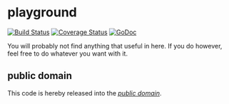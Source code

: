 playground
==========

[![Build Status](https://travis-ci.org/mewmew/playground.svg?branch=master)](https://travis-ci.org/mewmew/playground)
[![Coverage Status](https://img.shields.io/coveralls/mewmew/playground.svg)](https://coveralls.io/r/mewmew/playground?branch=master)
[![GoDoc](https://godoc.org/github.com/mewmew/playground?status.svg)](https://godoc.org/github.com/mewmew/playground)

You will probably not find anything that useful in here. If you do however, feel
free to do whatever you want with it.

public domain
-------------

This code is hereby released into the *[public domain][]*.

[public domain]: https://creativecommons.org/publicdomain/zero/1.0/

